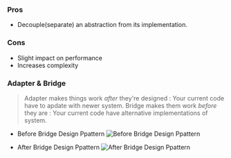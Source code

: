 
### Pros ###
- Decouple(separate) an abstraction from its implementation.
### Cons ###
- Slight impact on performance
- Increases complexity

### Adapter & Bridge ###
> Adapter makes things work _after_ they're designed : Your current code have to apdate with newer system.
> Bridge makes them work _before_ they are : Your current code have alternative implementations of system.

- Before Bridge Design Ppattern
![Before Bridge Design Ppattern](https://www.java2blog.com/wp-content/uploads/2012/09/BeforeApplyingBridgeDesignPattern.gif)

- After Bridge Design Ppattern
![After Bridge Design Ppattern](https://www.java2blog.com/wp-content/uploads/2012/09/AfterApplyingBridgeDesignPattern.gif)